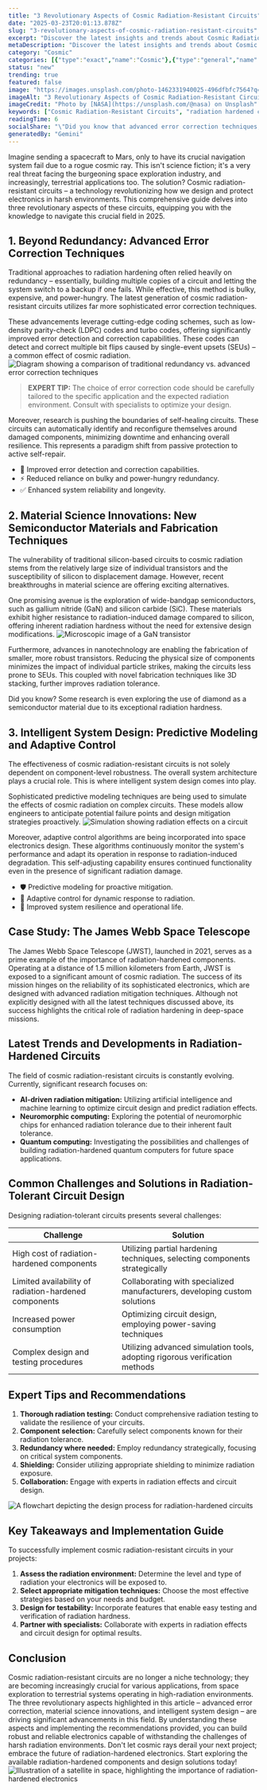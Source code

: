```yaml
---
title: "3 Revolutionary Aspects of Cosmic Radiation-Resistant Circuits"
date: "2025-03-23T20:01:13.878Z"
slug: "3-revolutionary-aspects-of-cosmic-radiation-resistant-circuits"
excerpt: "Discover the latest insights and trends about Cosmic Radiation-Resistant Circuits. This comprehensive guide covers everything you need to know about Cosmic Radiation-Resistant Circuits in 2025."
metaDescription: "Discover the latest insights and trends about Cosmic Radiation-Resistant Circuits. This comprehensive guide covers everything you need to know about Cosmic..."
category: "Cosmic"
categories: [{"type":"exact","name":"Cosmic"},{"type":"general","name":"Electronics"},{"type":"medium","name":"Aerospace Engineering"},{"type":"specific","name":"Radiation Hardening"},{"type":"niche","name":"Single Event Upset Mitigation"}]
status: "new"
trending: true
featured: false
image: "https://images.unsplash.com/photo-1462331940025-496dfbfc7564?q=85&w=1200&fit=max&fm=webp&auto=compress"
imageAlt: "3 Revolutionary Aspects of Cosmic Radiation-Resistant Circuits"
imageCredit: "Photo by [NASA](https://unsplash.com/@nasa) on Unsplash"
keywords: ["Cosmic Radiation-Resistant Circuits", "radiation hardened circuits", "cosmic radiation effects on electronics", "space electronics design", "radiation resistant ICs", "cosmic ray shielding electronics", "buy radiation hardened components", "radiation tolerant circuit design", "how to protect electronics from cosmic rays", "single event upset mitigation"]
readingTime: 6
socialShare: "\"Did you know that advanced error correction techniques, not just redundancy, are revolutionizing cosmic radiation-resistant circuit design?  The future of space electronics is smarter, not just bigger!\""
generatedBy: "Gemini"
---
```




Imagine sending a spacecraft to Mars, only to have its crucial navigation system fail due to a rogue cosmic ray.  This isn't science fiction; it's a very real threat facing the burgeoning space exploration industry, and increasingly, terrestrial applications too.  The solution?  Cosmic radiation-resistant circuits – a technology revolutionizing how we design and protect electronics in harsh environments. This comprehensive guide delves into three revolutionary aspects of these circuits, equipping you with the knowledge to navigate this crucial field in 2025.

## 1.  Beyond Redundancy: Advanced Error Correction Techniques

Traditional approaches to radiation hardening often relied heavily on redundancy – essentially, building multiple copies of a circuit and letting the system switch to a backup if one fails.  While effective, this method is bulky, expensive, and power-hungry.  The latest generation of cosmic radiation-resistant circuits utilizes far more sophisticated error correction techniques.

These advancements leverage cutting-edge coding schemes, such as low-density parity-check (LDPC) codes and turbo codes, offering significantly improved error detection and correction capabilities.  These codes can detect and correct multiple bit flips caused by single-event upsets (SEUs) – a common effect of cosmic radiation.  ![Diagram showing a comparison of traditional redundancy vs. advanced error correction techniques](https://images.unsplash.com/photo-1462331940025-496dfbfc7564?q=85&w=1200&fit=max&fm=webp&auto=compress)

> **EXPERT TIP:**  The choice of error correction code should be carefully tailored to the specific application and the expected radiation environment.  Consult with specialists to optimize your design.

Moreover, research is pushing the boundaries of self-healing circuits.  These circuits can automatically identify and reconfigure themselves around damaged components, minimizing downtime and enhancing overall resilience.  This represents a paradigm shift from passive protection to active self-repair.

* 🔑 Improved error detection and correction capabilities.
* ⚡ Reduced reliance on bulky and power-hungry redundancy.
* ✅ Enhanced system reliability and longevity.

## 2.  Material Science Innovations:  New Semiconductor Materials and Fabrication Techniques

The vulnerability of traditional silicon-based circuits to cosmic radiation stems from the relatively large size of individual transistors and the susceptibility of silicon to displacement damage.  However, recent breakthroughs in material science are offering exciting alternatives.

One promising avenue is the exploration of wide-bandgap semiconductors, such as gallium nitride (GaN) and silicon carbide (SiC). These materials exhibit higher resistance to radiation-induced damage compared to silicon, offering inherent radiation hardness without the need for extensive design modifications.  ![Microscopic image of a GaN transistor](https://images.unsplash.com/photo-1715538859909-914de12746b8?q=85&w=1200&fit=max&fm=webp&auto=compress)

Furthermore, advances in nanotechnology are enabling the fabrication of smaller, more robust transistors.  Reducing the physical size of components minimizes the impact of individual particle strikes, making the circuits less prone to SEUs.  This coupled with novel fabrication techniques like 3D stacking, further improves radiation tolerance.

Did you know?  Some research is even exploring the use of diamond as a semiconductor material due to its exceptional radiation hardness.

## 3.  Intelligent System Design:  Predictive Modeling and Adaptive Control

The effectiveness of cosmic radiation-resistant circuits is not solely dependent on component-level robustness.  The overall system architecture plays a crucial role.  This is where intelligent system design comes into play.

Sophisticated predictive modeling techniques are being used to simulate the effects of cosmic radiation on complex circuits.  These models allow engineers to anticipate potential failure points and design mitigation strategies proactively.  ![Simulation showing radiation effects on a circuit](https://images.unsplash.com/photo-1563988435012-45a5dd26e57e?q=85&w=1200&fit=max&fm=webp&auto=compress)

Moreover, adaptive control algorithms are being incorporated into space electronics design.  These algorithms continuously monitor the system's performance and adapt its operation in response to radiation-induced degradation.  This self-adjusting capability ensures continued functionality even in the presence of significant radiation damage.

* 🛡️ Predictive modeling for proactive mitigation.
* 🤖 Adaptive control for dynamic response to radiation.
* 🚀 Improved system resilience and operational life.

## Case Study: The James Webb Space Telescope

The James Webb Space Telescope (JWST), launched in 2021, serves as a prime example of the importance of radiation-hardened components.  Operating at a distance of 1.5 million kilometers from Earth, JWST is exposed to a significant amount of cosmic radiation.  The success of its mission hinges on the reliability of its sophisticated electronics, which are designed with advanced radiation mitigation techniques.  Although not explicitly designed with all the latest techniques discussed above, its success highlights the critical role of radiation hardening in deep-space missions.

## Latest Trends and Developments in Radiation-Hardened Circuits

The field of cosmic radiation-resistant circuits is constantly evolving.  Currently, significant research focuses on:

* **AI-driven radiation mitigation:** Utilizing artificial intelligence and machine learning to optimize circuit design and predict radiation effects.
* **Neuromorphic computing:** Exploring the potential of neuromorphic chips for enhanced radiation tolerance due to their inherent fault tolerance.
* **Quantum computing:** Investigating the possibilities and challenges of building radiation-hardened quantum computers for future space applications.

## Common Challenges and Solutions in Radiation-Tolerant Circuit Design

Designing radiation-tolerant circuits presents several challenges:

| Challenge                     | Solution                                                                     |
|------------------------------|-----------------------------------------------------------------------------|
| High cost of radiation-hardened components | Utilizing partial hardening techniques, selecting components strategically   |
| Limited availability of radiation-hardened components | Collaborating with specialized manufacturers, developing custom solutions      |
| Increased power consumption | Optimizing circuit design, employing power-saving techniques                   |
| Complex design and testing procedures | Utilizing advanced simulation tools, adopting rigorous verification methods |

## Expert Tips and Recommendations

1. **Thorough radiation testing:**  Conduct comprehensive radiation testing to validate the resilience of your circuits.
2. **Component selection:** Carefully select components known for their radiation tolerance.
3. **Redundancy where needed:** Employ redundancy strategically, focusing on critical system components.
4. **Shielding:** Consider utilizing appropriate shielding to minimize radiation exposure.
5. **Collaboration:** Engage with experts in radiation effects and circuit design.

![A flowchart depicting the design process for radiation-hardened circuits](https://images.unsplash.com/photo-1616529927764-173a543493ee?q=85&w=1200&fit=max&fm=webp&auto=compress)

## Key Takeaways and Implementation Guide

To successfully implement cosmic radiation-resistant circuits in your projects:

1. **Assess the radiation environment:** Determine the level and type of radiation your electronics will be exposed to.
2. **Select appropriate mitigation techniques:** Choose the most effective strategies based on your needs and budget.
3. **Design for testability:** Incorporate features that enable easy testing and verification of radiation hardness.
4. **Partner with specialists:** Collaborate with experts in radiation effects and circuit design for optimal results.

## Conclusion

Cosmic radiation-resistant circuits are no longer a niche technology; they are becoming increasingly crucial for various applications, from space exploration to terrestrial systems operating in high-radiation environments.  The three revolutionary aspects highlighted in this article – advanced error correction, material science innovations, and intelligent system design – are driving significant advancements in this field. By understanding these aspects and implementing the recommendations provided, you can build robust and reliable electronics capable of withstanding the challenges of harsh radiation environments.  Don't let cosmic rays derail your next project; embrace the future of radiation-hardened electronics.  Start exploring the available radiation-hardened components and design solutions today!  ![Illustration of a satellite in space, highlighting the importance of radiation-hardened electronics](https://images.unsplash.com/photo-1563988435096-0537593b5819?q=85&w=1200&fit=max&fm=webp&auto=compress)

